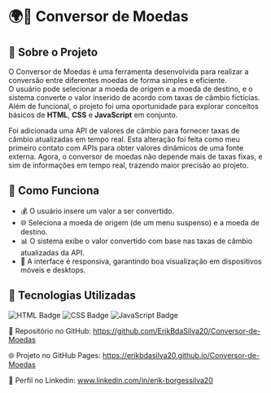 <h1>🌍💸 Conversor de Moedas</h1>
<h2>🔹 Sobre o Projeto</h2>
<p>
    O Conversor de Moedas é uma ferramenta desenvolvida para realizar a conversão entre diferentes moedas de forma simples e eficiente.<br>
    O usuário pode selecionar a moeda de origem e a moeda de destino, e o sistema converte o valor inserido de acordo com taxas de câmbio fictícias.<br>
    Além de funcional, o projeto foi uma oportunidade para explorar conceitos básicos de <b>HTML</b>, <b>CSS</b> e <b>JavaScript</b> em conjunto.
</p>

<p>Foi adicionada uma API de valores de câmbio para fornecer taxas de câmbio atualizadas em tempo real. Esta alteração foi feita como meu primeiro contato com APIs para obter valores dinâmicos de uma fonte externa. Agora, o conversor de moedas não depende mais de taxas fixas, e sim de informações em tempo real, trazendo maior precisão ao projeto.<p>

<h2>🔹 Como Funciona</h2>

<ul>
    <li>💰 O usuário insere um valor a ser convertido.</li>
<li>🌐 Seleciona a moeda de origem (de um menu suspenso) e a moeda de destino.</li>
<li>📊 O sistema exibe o valor convertido com base nas taxas de câmbio atualizadas da API.</li>
<li>📱 A interface é responsiva, garantindo boa visualização em dispositivos móveis e desktops.</li>
</ul>

<h2>🔹 Tecnologias Utilizadas</h2>
<p>
    <img alt="HTML Badge" src="https://img.shields.io/badge/HTML5-E34F26?style=for-the-badge&logo=html5&logoColor=white">
    <img alt="CSS Badge" src="https://img.shields.io/badge/CSS3-1572B6?style=for-the-badge&logo=css3&logoColor=white">
    <img alt="JavaScript Badge" src="https://img.shields.io/badge/JavaScript-F7DF1E?style=for-the-badge&logo=javascript&logoColor=black">
</p>

<p>📂 Repositório no GitHub: <a href="https://github.com/ErikBdaSilva20/Conversor-de-Moedas" target="_blank">https://github.com/ErikBdaSilva20/Conversor-de-Moedas</a></p>

<p>🌐 Projeto no GitHub Pages:  <a href="https://erikbdasilva20.github.io/Conversor-de-Moedas" target="_blank">https://erikbdasilva20.github.io/Conversor-de-Moedas</a></p>
 
<p>🔗 Perfil no Linkedin: <a href="www.linkedin.com/in/erik-borgessilva20" target="_blank"> www.linkedin.com/in/erik-borgessilva20</a></p>
